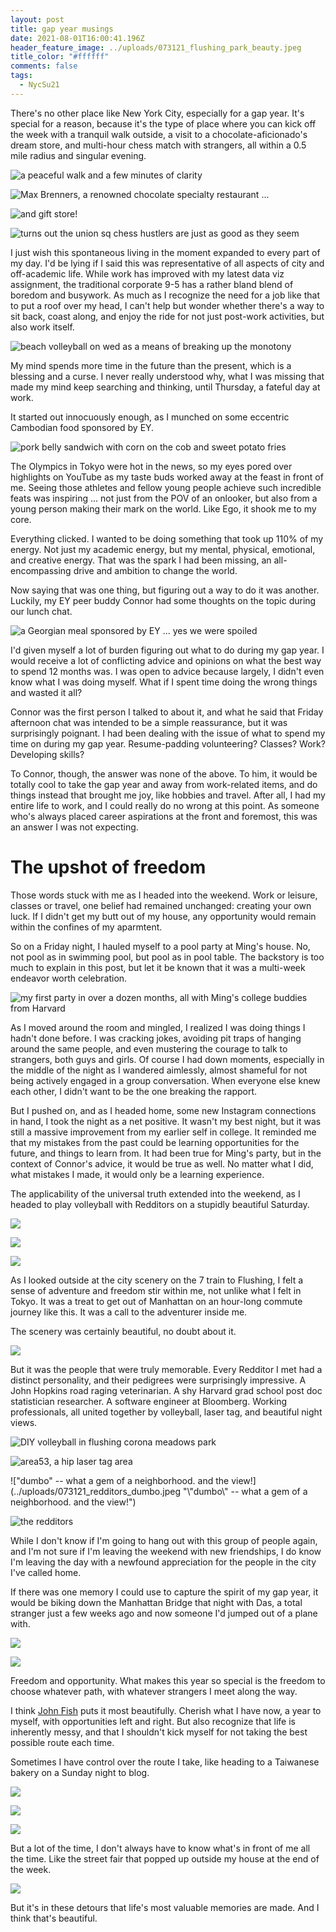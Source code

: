 ```yaml
---
layout: post
title: gap year musings
date: 2021-08-01T16:00:41.196Z
header_feature_image: ../uploads/073121_flushing_park_beauty.jpeg
title_color: "#ffffff"
comments: false
tags:
  - NycSu21
---
```

There's no other place like New York City, especially for a gap year. It's special for a reason, because it's the type of place where you can kick off the week with a tranquil walk outside, a visit to a chocolate-aficionado's dream store, and multi-hour chess match with strangers, all within a 0.5 mile radius and singular evening.

![a peaceful walk and a few minutes of clarity](../uploads/072621_union_sq_walking.jpeg "a peaceful walk and a few minutes of clarity")

![Max Brenners, a renowned chocolate specialty restaurant ...](../uploads/072621_max_brenners.jpeg "Max Brenners, a renowned chocolate specialty restaurant ... ")

![and gift store!](../uploads/072621_max_brenners_gift_shop.jpeg "and gift store!")

![turns out the union sq chess hustlers are just as good as they seem](../uploads/072621_union_sq_chess_board.jpeg "turns out the union sq chess hustlers are just as good as they seem")

I just wish this spontaneous living in the moment expanded to every part of my day. I'd be lying if I said this was representative of all aspects of city and off-academic life. While work has improved with my latest data viz assignment, the traditional corporate 9-5 has a rather bland blend of boredom and busywork. As much as I recognize the need for a job like that to put a roof over my head, I can't help but wonder whether there's a way to sit back, coast along, and enjoy the ride for not just post-work activities, but also work itself. 

![beach volleyball on wed as a means of breaking up the monotony](../uploads/072821_beach_volo_sunset.jpeg "beach volleyball on wed as a means of breaking up the monotony")

My mind spends more time in the future than the present, which is a blessing and a curse. I never really understood why, what I was missing that made my mind keep searching and thinking, until Thursday, a fateful day at work.

It started out innocuously enough, as I munched on some eccentric Cambodian food sponsored by EY.

![pork belly sandwich with corn on the cob and sweet potato fries](../uploads/072921_cambodian_food.jpeg "pork belly sandwich with corn on the cob and sweet potato fries")

The Olympics in Tokyo were hot in the news, so my eyes pored over highlights on YouTube as my taste buds worked away at the feast in front of me. Seeing those athletes and fellow young people achieve such incredible feats was inspiring ... not just from the POV of an onlooker, but also from a young person making their mark on the world. Like Ego, it shook me to my core.

Everything clicked. I wanted to be doing something that took up 110% of my energy. Not just my academic energy, but my mental, physical, emotional, and creative energy. That was the spark I had been missing, an all-encompassing drive and ambition to change the world.

Now saying that was one thing, but figuring out a way to do it was another. Luckily, my EY peer buddy Connor had some thoughts on the topic during our lunch chat. 

![a Georgian meal sponsored by EY ... yes we were spoiled](../uploads/073021_georgian_meal_ey.jpeg "a Georgian meal sponsored by EY ... yes we were spoiled")

I'd given myself a lot of burden figuring out what to do during my gap year. I would receive a lot of conflicting advice and opinions on what the best way to spend 12 months was. I was open to advice because largely, I didn't even know what I was doing myself. What if I spent time doing the wrong things and wasted it all?

Connor was the first person I talked to about it, and what he said that Friday afternoon chat was intended to be a simple reassurance, but it was surprisingly poignant. I had been dealing with the issue of what to spend my time on during my gap year. Resume-padding volunteering? Classes? Work? Developing skills? 

To Connor, though, the answer was none of the above. To him, it would be totally cool to take the gap year and away from work-related items, and do things instead that brought me joy, like hobbies and travel. After all, I had my entire life to work, and I could really do no wrong at this point. As someone who's always placed career aspirations at the front and foremost, this was an answer I was not expecting.

# The upshot of freedom

Those words stuck with me as I headed into the weekend. Work or leisure, classes or travel, one belief had remained unchanged: creating your own luck. If I didn't get my butt out of my house, any opportunity would remain within the confines of my aparmtent.

So on a Friday night, I hauled myself to a pool party at Ming's house. No, not pool as in swimming pool, but pool as in pool table. The backstory is too much to explain in this post, but let it be known that it was a multi-week endeavor worth celebration.  

![my first party in over a dozen months, all with Ming's college buddies from Harvard](../uploads/073021_ming_pool_party.jpeg "my first party in over a dozen months, all with Ming's college buddies from Harvard")

As I moved around the room and mingled, I realized I was doing things I hadn't done before. I was cracking jokes, avoiding pit traps of hanging around the same people, and even mustering the courage to talk to strangers, both guys and girls. Of course I had down moments, especially in the middle of the night as I wandered aimlessly, almost shameful for not being actively engaged in a group conversation. When everyone else knew each other, I didn't want to be the one breaking the rapport.

But I pushed on, and as I headed home, some new Instagram connections in hand, I took the night as a net positive. It wasn't my best night, but it was still a massive improvement from my earlier self in college. It reminded me that my mistakes from the past could be learning opportunities for the future, and things to learn from. It had been true for Ming's party, but in the context of Connor's advice, it would be true as well. No matter what I did, what mistakes I made, it would only be a learning experience.

The applicability of the universal truth extended into the weekend, as I headed to play volleyball with Redditors on a stupidly beautiful Saturday.

![](../uploads/073121_manhattan_beautiful_day.jpeg)

![](../uploads/073121_chelsea_beautiful_day_outside.jpeg)

![](../uploads/073121_flushing_beautiful_day_outside.jpeg)

As I looked outside at the city scenery on the 7 train to Flushing, I felt a sense of adventure and freedom stir within me, not unlike what I felt in Tokyo. It was a treat to get out of Manhattan on an hour-long commute journey like this. It was a call to the adventurer inside me.

The scenery was certainly beautiful, no doubt about it.

![](../uploads/073121_flushing_park_beauty.jpeg)

But it was the people that were truly memorable. Every Redditor I met had a distinct personality, and their pedigrees were surprisingly impressive. A John Hopkins road raging veterinarian. A shy Harvard grad school post doc statistician researcher. A software engineer at Bloomberg. Working professionals, all united together by volleyball, laser tag, and beautiful night views.

![DIY volleyball in flushing corona meadows park](../uploads/073121_flushing_volleyball.jpeg "DIY volleyball in flushing corona meadows park")

![area53, a hip laser tag area](../uploads/073121_redditors_laser_tag.jpeg "area53, a hip laser tag area")

!["dumbo" -- what a gem of a neighborhood. and the view!](../uploads/073121_redditors_dumbo.jpeg "\\"dumbo\\" -- what a gem of a neighborhood. and the view!")

![the redditors](../uploads/073121_redditors_group_pic.jpeg "the redditors")

While I don't know if I'm going to hang out with this group of people again, and I'm not sure if I'm leaving the weekend with new friendships, I do know I'm leaving the day with a newfound appreciation for the people in the city I've called home.

If there was one memory I could use to capture the spirit of my gap year, it would be biking down the Manhattan Bridge that night with Das, a total stranger just a few weeks ago and now someone I'd jumped out of a plane with. 

![](../uploads/073121_manhattan_bridge_sign.jpeg)

![](../uploads/073121_manhattan_bridge_view.jpeg)

Freedom and opportunity. What makes this year so special is the freedom to choose whatever path, with whatever strangers I meet along the way.

I think [John Fish](https://www.youtube.com/watch?v=ZnC8fitF3jo&t=484s) puts it most beautifully. Cherish what I have now, a year to myself, with opportunities left and right. But also recognize that life is inherently messy, and that I shouldn't kick myself for not taking the best possible route each time. 

Sometimes I have control over the route I take, like heading to a Taiwanese bakery on a Sunday night to blog.

![](../uploads/080121_win_son_bakery_outside.jpeg)

![](../uploads/080121_win_son_bakery_inside.jpeg)

![](../uploads/080121_win_son_bakery_food.jpeg)

But a lot of the time, I don't always have to know what's in front of me all the time. Like the street fair that popped up outside my house at the end of the week.

![](../uploads/080121_street_fair_surprise.jpeg)

But it's in these detours that life's most valuable memories are made. And I think that's beautiful.